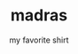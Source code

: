 ---
title: madras
subtitle: my favorite shirt
reference: madras
layout: post
design: raphael.js
version: 1.0.0
featured: true
image: madras.png
amazon: //ws-na.amazon-adsystem.com/widgets/q?ServiceVersion=20070822&OneJS=1&Operation=GetAdHtml&MarketPlace=US&source=ss&ref=ss_til&ad_type=product_link&tracking_id=main05-20&marketplace=amazon&region=US&placement=B00J0HK12G&asins=B00J0HK12G&linkId=5SYOTAICAZPJZA7N
description: >
  My favorite shirt, a polo ralph lauren madras button-down, algorithmically illustrated with moiré weave and line variation simulating the warp and weft of threads in less perfect machines
---